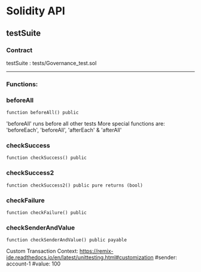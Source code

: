 # Solidity API

## testSuite

### Contract
testSuite : tests/Governance_test.sol

 --- 
### Functions:
### beforeAll

```solidity
function beforeAll() public
```

'beforeAll' runs before all other tests
More special functions are: 'beforeEach', 'beforeAll', 'afterEach' & 'afterAll'

### checkSuccess

```solidity
function checkSuccess() public
```

### checkSuccess2

```solidity
function checkSuccess2() public pure returns (bool)
```

### checkFailure

```solidity
function checkFailure() public
```

### checkSenderAndValue

```solidity
function checkSenderAndValue() public payable
```

Custom Transaction Context: https://remix-ide.readthedocs.io/en/latest/unittesting.html#customization
#sender: account-1
#value: 100

